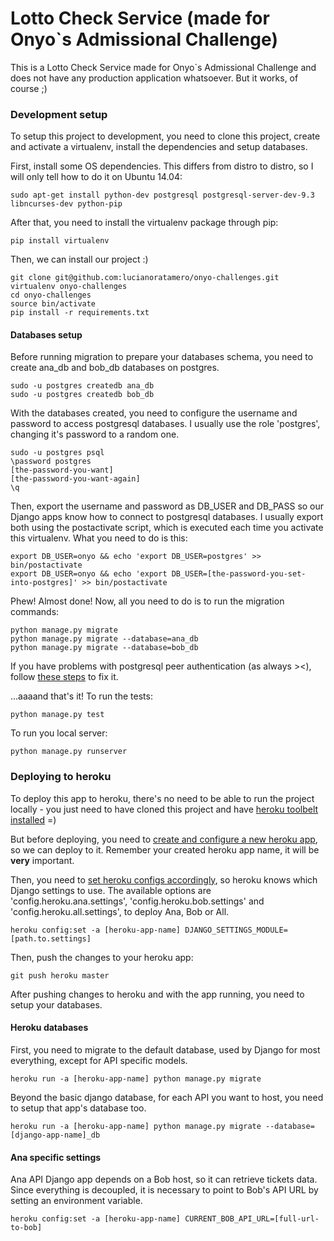 # Lotto Check Service (made for Onyo`s Admissional Challenge)

This is a Lotto Check Service made for Onyo`s Admissional Challenge and does not have any production application whatsoever. But it works, of course ;)

### Development setup

To setup this project to development, you need to clone this project, create and activate a virtualenv, install the dependencies and setup databases.

First, install some OS dependencies. This differs from distro to distro, so I will only tell how to do it on Ubuntu 14.04:

```
sudo apt-get install python-dev postgresql postgresql-server-dev-9.3 libncurses-dev python-pip
```

After that, you need to install the virtualenv package through pip:

```
pip install virtualenv
```

Then, we can install our project :)

```
git clone git@github.com:lucianoratamero/onyo-challenges.git
virtualenv onyo-challenges
cd onyo-challenges
source bin/activate
pip install -r requirements.txt
```

#### Databases setup

Before running migration to prepare your databases schema, you need to create ana_db and bob_db databases on postgres.

```
sudo -u postgres createdb ana_db
sudo -u postgres createdb bob_db
```

With the databases created, you need to configure the username and password to access postgresql databases. I usually use the role 'postgres', changing it's password to a random one.

```
sudo -u postgres psql
\password postgres
[the-password-you-want]
[the-password-you-want-again]
\q
```

Then, export the username and password as DB_USER and DB_PASS so our Django apps know how to connect to postgresql databases. I usually export both using the postactivate script, which is executed each time you activate this virtualenv. What you need to do is this:

```
export DB_USER=onyo && echo 'export DB_USER=postgres' >> bin/postactivate
export DB_USER=onyo && echo 'export DB_USER=[the-password-you-set-into-postgres]' >> bin/postactivate
```

Phew! Almost done! Now, all you need to do is to run the migration commands:

```
python manage.py migrate
python manage.py migrate --database=ana_db
python manage.py migrate --database=bob_db
```

If you have problems with postgresql peer authentication (as always ><), follow [these steps](http://stackoverflow.com/questions/18664074/getting-error-peer-authentication-failed-for-user-postgres-when-trying-to-ge) to fix it.

...aaaand that's it! To run the tests:

```
python manage.py test
```

To run you local server:

```
python manage.py runserver
```

### Deploying to heroku

To deploy this app to heroku, there's no need to be able to run the project locally - you just need to have cloned this project and have [heroku toolbelt installed](https://toolbelt.heroku.com/debian) =)

But before deploying, you need to [create and configure a new heroku app](https://devcenter.heroku.com/articles/git#creating-a-heroku-remote), so we can deploy to it. Remember your created heroku app name, it will be **very** important.

Then, you need to [set heroku configs accordingly](https://devcenter.heroku.com/articles/config-vars#setting-up-config-vars-for-a-deployed-application), so heroku knows which Django settings to use. The available options are 'config.heroku.ana.settings', 'config.heroku.bob.settings' and 'config.heroku.all.settings', to deploy Ana, Bob or All.

```
heroku config:set -a [heroku-app-name] DJANGO_SETTINGS_MODULE=[path.to.settings]
```

Then, push the changes to your heroku app:

```
git push heroku master
```

After pushing changes to heroku and with the app running, you need to setup your databases.

#### Heroku databases

First, you need to migrate to the default database, used by Django for most everything, except for API specific models.

```
heroku run -a [heroku-app-name] python manage.py migrate
```

Beyond the basic django database, for each API you want to host, you need to setup that app's database too.

```
heroku run -a [heroku-app-name] python manage.py migrate --database=[django-app-name]_db
```

#### Ana specific settings

Ana API Django app depends on a Bob host, so it can retrieve tickets data. Since everything is decoupled, it is necessary to point to Bob's API URL by setting an environment variable.

```
heroku config:set -a [heroku-app-name] CURRENT_BOB_API_URL=[full-url-to-bob]
```
